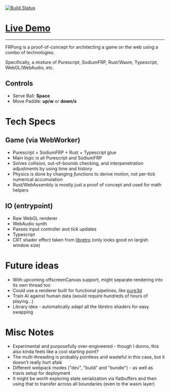 [![Build Status](https://travis-ci.org/dakom/frpong.svg?branch=master)](https://travis-ci.org/dakom/frpong)


# [Live Demo](https://dakom.github.io/frpong)
----

FRPong is a proof-of-concept for architecting a game on the web using a combo of technologies.

Specifically, a mixture of Purescript, SodiumFRP, Rust/Wasm, Typescript, WebGL/WebAudio, etc.

## Controls

* Serve Ball: **Space**
* Move Paddle: **up/w** or **down/s**

# Tech Specs

## Game (via WebWorker)

* Purescript + SodiumFRP + Rust + Typescript glue
* Main logic is all Purescript and SodiumFRP
* Solves collision, out-of-bounds checking, and interpenetration adjustments by using time and history
* Physics is done by changing _functions_ to derive motion, not per-tick numerical accumulation 
* Rust/WebAssembly is mostly just a proof of concept and used for math helpers

## IO (entrypoint) 

* Raw WebGL renderer
* WebAudio synth 
* Passes input controller and tick updates 
* Typescript
* CRT shader effect taken from [libretro](https://github.com/libretro/glsl-shaders/blob/master/crt/shaders/crt-pi.glsl) (only looks good on largish window size)

# Future ideas

* With upcoming offscreenCanvas support, might separate rendering into its own thread too
* Could use a renderer built for functional pipelines, like [pure3d](https://github.com/dakom/pure3d)
* Train AI against human data (would require hundreds of hours of playing...)
* Library idea - automatically adapt all the libretro shaders for easy swapping

# Misc Notes

* Experimental and purposefully over-engineered - though I dunno, this also kinda feels like a cool starting point? 
* The multi-threading is probably pointless and wasteful in this case, but it doesn't really hurt afaik
* Different webpack modes ("dev", "build" and "bundle") - as well as travis setup for deployment
* It might be worth exploring state serialization via flatbuffers and then using that to transfer across all boundaries (even to the wasm layer)
